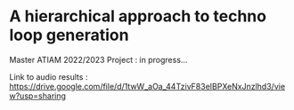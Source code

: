 # A hierarchical approach to techno loop generation

Master ATIAM 2022/2023 Project : in progress...

Link to audio results : https://drive.google.com/file/d/1twW_aOa_44TzivF83eIBPXeNxJnzlhd3/view?usp=sharing
